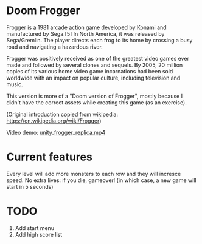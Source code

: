 # Doom Frogger

Frogger is a 1981 arcade action game developed by Konami and manufactured by Sega.[5] In North America, it was released by Sega/Gremlin. The player directs each frog to its home by crossing a busy road and navigating a hazardous river.

Frogger was positively received as one of the greatest video games ever made and followed by several clones and sequels. By 2005, 20 million copies of its various home video game incarnations had been sold worldwide with an impact on popular culture, including television and music. 

This version is more of a "Doom version of Frogger", mostly because I didn't have the correct assets while creating this game (as an exercise).

(Original introduction copied from wikipedia: https://en.wikipedia.org/wiki/Frogger)

Video demo: [unity_frogger_replica.mp4](unity_frogger_replica.mp4)

# Current features
Every level will add more monsters to each row and they will incresce speed.
No extra lives: if you die, gameover! (in which case, a new game will start in 5 seconds)


# TODO
1. Add start menu
2. Add high score list
